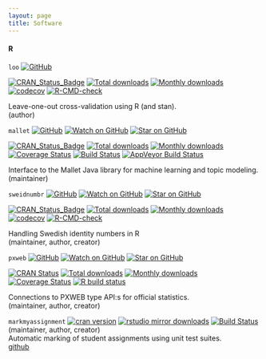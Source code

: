 ```yaml
---
layout: page
title: Software
---
```


#### R

`loo` [![GitHub](https://d33wubrfki0l68.cloudfront.net/57b49d06f9d21448da7139f8f6a1addb9942b720/4f69a/images/users/github.svg)](https://github.com/stan-dev/loo) <br/>
<!-- badges: start -->
[![CRAN_Status_Badge](https://www.r-pkg.org/badges/version/loo?color=blue)](https://cran.r-project.org/web/packages/loo)
[![Total downloads](http://cranlogs.r-pkg.org/badges/grand-total/loo)](https://cran.r-project.org/web/packages/loo) 
[![Monthly downloads](https://cranlogs.r-pkg.org/badges/loo?color=blue)](https://cran.r-project.org/web/packages/loo) 
[![codecov](https://codecov.io/gh/stan-dev/loo/branch/master/graph/badge.svg)](https://codecov.io/github/stan-dev/loo?branch=master)
[![R-CMD-check](https://github.com/stan-dev/loo/workflows/R-CMD-check/badge.svg)](https://github.com/stan-dev/loo/actions) 
<br/>
<!-- badges: end -->
Leave-one-out cross-validation using R (and stan).<br/>
(author) <br/>

`mallet` 
[![GitHub](https://d33wubrfki0l68.cloudfront.net/57b49d06f9d21448da7139f8f6a1addb9942b720/4f69a/images/users/github.svg)](https://github.com/MansMeg/Rmallet)
[![Watch on GitHub](https://img.shields.io/github/watchers/mansmeg/mallet.svg?style=social)](https://github.com/mansmeg/mallet/watchers)
[![Star on GitHub](https://img.shields.io/github/stars/mansmeg/mallet.svg?style=social)](https://github.com/mansmeg/mallet/stargazers)
<br/>
<!-- badges: start -->
[![CRAN_Status_Badge](http://www.r-pkg.org/badges/version/mallet?color=blue)](http://cran.rstudio.com/web/packages/mallet)
[![Total downloads](http://cranlogs.r-pkg.org/badges/grand-total/mallet)](https://cran.r-project.org/web/packages/mallet) 
[![Monthly downloads](https://cranlogs.r-pkg.org/badges/mallet?color=blue)](https://cran.r-project.org/web/packages/mallet) 
[![Coverage Status](https://coveralls.io/repos/MansMeg/RMallet/badge.svg)](https://coveralls.io/r/MansMeg/RMallet) 
[![Build Status](https://travis-ci.org/MansMeg/RMallet.svg?branch=master)](https://travis-ci.org/MansMeg/RMallet)
[![AppVeyor Build Status](https://ci.appveyor.com/api/projects/status/github/MansMeg/RMallet?branch=master&svg=true)](https://ci.appveyor.com/project/MansMeg/RMallet)
<br/>
<!-- badges: end -->
Interface to the Mallet Java library for machine learning and topic modeling. <br/>
(maintainer) <br/>


`sweidnumbr` 
[![GitHub](https://d33wubrfki0l68.cloudfront.net/57b49d06f9d21448da7139f8f6a1addb9942b720/4f69a/images/users/github.svg)](https://github.com/ropengov/sweidnumbr) 
[![Watch on GitHub](https://img.shields.io/github/watchers/ropengov/sweidnumbr.svg?style=social)](https://github.com/ropengov/sweidnumbr/watchers)
[![Star on GitHub](https://img.shields.io/github/stars/ropengov/sweidnumbr.svg?style=social)](https://github.com/ropengov/sweidnumbr/stargazers)
<br/>
<!-- badges: start -->
[![CRAN_Status_Badge](https://www.r-pkg.org/badges/version/sweidnumbr?color=blue)](https://cran.r-project.org/web/packages/sweidnumbr)
[![Total downloads](http://cranlogs.r-pkg.org/badges/grand-total/sweidnumbr)](https://cran.r-project.org/web/packages/sweidnumbr) 
[![Monthly downloads](https://cranlogs.r-pkg.org/badges/sweidnumbr?color=blue)](https://cran.r-project.org/web/packages/sweidnumbr)
[![codecov](https://codecov.io/gh/ropengov/sweidnumbr/branch/master/graph/badge.svg)](https://codecov.io/gh/ropengov/sweidnumbr) 
[![R-CMD-check](https://github.com/rOpenGov/sweidnumbr/actions/workflows/R-CMD-check.yaml/badge.svg)](https://github.com/rOpenGov/sweidnumbr/actions/workflows/R-CMD-check.yaml)
<br/>
<!-- badges: end -->
Handling Swedish identity numbers in R <br/>
(maintainer, author, creator) <br/>


`pxweb` 
[![GitHub](https://d33wubrfki0l68.cloudfront.net/57b49d06f9d21448da7139f8f6a1addb9942b720/4f69a/images/users/github.svg)](https://github.com/rOpenGov/pxweb) 
[![Watch on GitHub](https://img.shields.io/github/watchers/ropengov/pxweb.svg?style=social)](https://github.com/ropengov/pxweb/watchers)
[![Star on GitHub](https://img.shields.io/github/stars/ropengov/pxweb.svg?style=social)](https://github.com/ropengov/pxweb/stargazers)
<br/>
<!-- badges: start -->
[![CRAN Status](https://www.r-pkg.org/badges/version/pxweb?color=blue)](https://cran.r-project.org/web/packages/pxweb)
[![Total downloads](http://cranlogs.r-pkg.org/badges/grand-total/pxweb)](https://cran.r-project.org/web/packages/pxweb) 
[![Monthly downloads](https://cranlogs.r-pkg.org/badges/pxweb?color=blue)](https://cran.r-project.org/web/packages/pxweb)
[![Coverage Status](https://coveralls.io/repos/github/rOpenGov/pxweb/badge.svg?branch=master)](https://coveralls.io/github/rOpenGov/pxweb?branch=master)
[![R build status](https://github.com/rOpenGov/pxweb/workflows/R-CMD-check/badge.svg)](https://github.com/rOpenGov/pxweb/actions)
<br/>
<!-- badges: end -->
Connections to PXWEB type API:s for official statistics.<br/>
(maintainer, author, creator) <br/>


`markmyassignment` [![cran version](http://www.r-pkg.org/badges/version/markmyassignment)](http://cran.rstudio.com/web/packages/markmyassignment) [![rstudio mirror downloads](http://cranlogs.r-pkg.org/badges/grand-total/markmyassignment)](https://github.com/metacran/cranlogs.app) [![Build Status](https://travis-ci.org/MansMeg/markmyassignment.svg?branch=master)](https://travis-ci.org/MansMeg/markmyassignment) (maintainer, author, creator) <br/>
Automatic marking of student assignments using unit test suites.<br/>
[github](https://github.com/MansMeg/markmyassignment)
